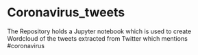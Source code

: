 # Coronavirus_tweets
The Repository holds a Jupyter notebook which is used to create Wordcloud of the tweets extracted from Twitter which mentions #coronavirus

